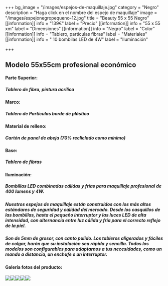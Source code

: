 +++
bg_image = "/images/espejos-de-maquillaje.jpg"
category = "Negro"
description = "Haga click en el nombre del espejo de maquillaje"
image = "/images/espejonegropequeno-12.jpg"
title = "Beauty 55 x 55 Negro"
[[information]]
info = "139€"
label = "Precio"
[[information]]
info = "55 x 55 xm"
label = "Dimensiones"
[[information]]
info = "Negro"
label = "Color"
[[information]]
info = "Tablero, partículas fibras"
label = "Materiales"
[[information]]
info = " 10 bombilas LED de 4W"
label = "Iluminación"

+++
## Modelo 55x55cm profesional económico

#### **Parte Superior:**

##### Tablero de fibra, pintura acrílica

#### **Marco:**

##### Tablero de Partículas borde de plástico

#### **Material de relleno:**

##### Cartón de panel de abeja (70% recliclado como mínimo)

#### **Base:**

##### Tablero de fibras

#### **Iluminación:**

##### Bombillas LED combinadas cálidas y frías para maquillaje profesional de 400 lumens y 4W.

##### Nuestros espejos de maquillaje están construidos con los más altos estándares de seguridad y calidad del mercado. Desde los casquillos de las bombillas, hasta el pequeño interruptor y las luces LED de alta intensidad, con alternancia entre luz cálida y fría para el correcto reflejo de la piel.

##### Son de 5mm de grosor, con canto pulido. Los tableros aligerados y fáciles de colgar, harán que su instalación sea rápida y sencilla. Todos los modelos son configurables para adaptarnos a tus necesidades, como un mando a distancia, un enchufe o un interruptor.

#### Galería fotos del producto:

![](/images/espejonegropequeno-12.jpg)![](/images/espejonegropequeno-22.jpg)![](/images/espejonegropequeno-32.jpg)![](/images/espejonegropequeno2.jpg)![](/images/espejonegropequeno-3-1-2.jpg)
